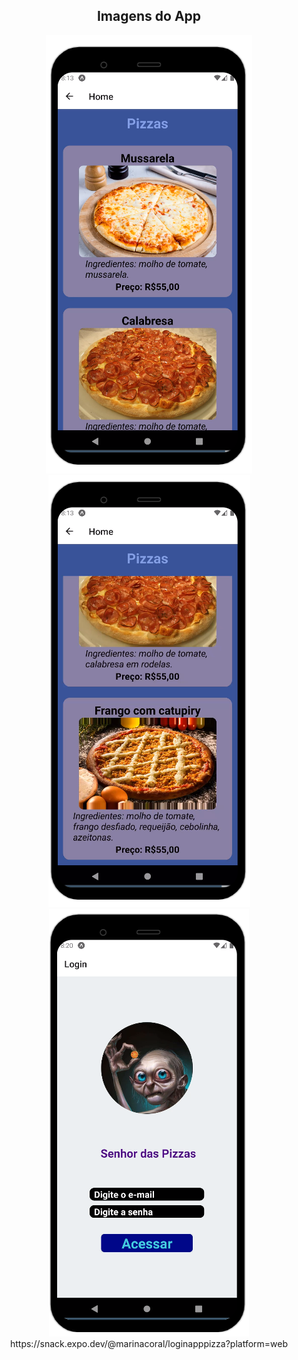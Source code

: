 <h2 align="center">Imagens do App</h2>

<div align="center">
  <img src="home1.png"></img>
</div>

<div align="center">
  <img src="home2.png"></img>
</div>

<div align="center">
  <img src="login.png"></img>
</div>


<div 
  align="center">https://snack.expo.dev/@marinacoral/loginapppizza?platform=web
</div>
